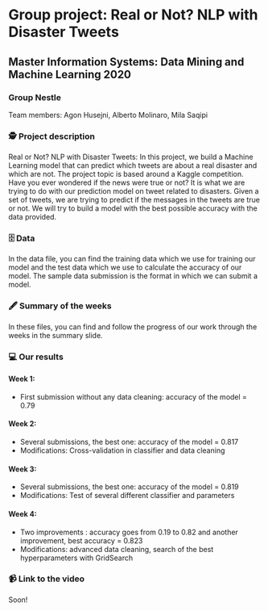# Group project: Real or Not? NLP with Disaster Tweets
## Master Information Systems: Data Mining and Machine Learning 2020
### Group Nestle

Team members: Agon Husejni, Alberto Molinaro, Mila Saqipi

### 🕵️ Project description

Real or Not? NLP with Disaster Tweets: In this project, we build a Machine Learning model that can predict which tweets are about a real disaster and which are not. The project topic is based around a Kaggle competition. Have you ever wondered if the news were true or not? It is what we are trying to do with our prediction model on tweet related to disasters. Given a set of tweets, we are trying to predict if the messages in the tweets are true or not. We will try to build a model with the best possible accuracy with the data provided.

### 🗄 Data

In the data file, you can find the training data which we use for training our model and the test data which we use to calculate the accuracy of our model. The sample data submission is the format in which we can submit a model.

### 🖋 Summary of the weeks

In these files, you can find and follow the progress of our work through the weeks in the summary slide.

### 💻 Our results 

#### Week 1:
 - First submission without any data cleaning: accuracy of the model = 0.79

#### Week 2:
 - Several submissions, the best one: accuracy of the model = 0.817
 - Modifications: Cross-validation in classifier and data cleaning

#### Week 3:
 - Several submissions, the best one: accuracy of the model = 0.819
 - Modifications: Test of several different classifier and parameters
 
#### Week 4:
 - Two improvements : accuracy goes from 0.19 to 0.82 and another improvement, best accuracy = 0.823
 - Modifications: advanced data cleaning, search of the best hyperparameters with GridSearch

### 📹 Link to the video
Soon!

